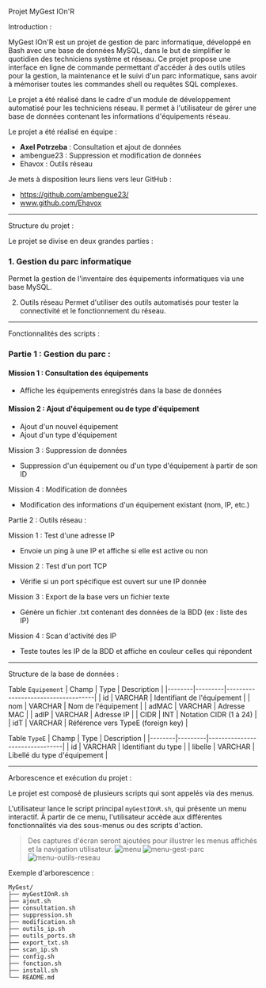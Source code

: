 Projet MyGest IOn'R

Introduction :

MyGest IOn'R est un projet de gestion de parc informatique, développé en Bash avec une base de données MySQL, dans le but de simplifier le quotidien des techniciens système et réseau. Ce projet propose une interface en ligne de commande permettant d'accéder à des outils utiles pour la gestion, la maintenance et le suivi d'un parc informatique, sans avoir à mémoriser toutes les commandes shell ou requêtes SQL complexes.

Le projet a été réalisé dans le cadre d'un module de développement automatisé pour les techniciens réseau. Il permet à l'utilisateur de gérer une base de données contenant les informations d'équipements réseau.

Le projet a été réalisé en équipe :
- **Axel Potrzeba** : Consultation et ajout de données
- ambengue23 : Suppression et modification de données
- Ehavox : Outils réseau
  
Je mets à disposition leurs liens vers leur GitHub :
- https://github.com/ambengue23/
- www.github.com/Ehavox

---

Structure du projet :

Le projet se divise en deux grandes parties :

### 1. Gestion du parc informatique
Permet la gestion de l'inventaire des équipements informatiques via une base MySQL.

2. Outils réseau
Permet d'utiliser des outils automatisés pour tester la connectivité et le fonctionnement du réseau.

---

Fonctionnalités des scripts :

### Partie 1 : Gestion du parc :

#### Mission 1 : Consultation des équipements
- Affiche les équipements enregistrés dans la base de données

#### Mission 2 : Ajout d'équipement ou de type d'équipement
- Ajout d'un nouvel équipement
- Ajout d'un type d'équipement

 Mission 3 : Suppression de données
- Suppression d'un équipement ou d'un type d'équipement à partir de son ID

Mission 4 : Modification de données
- Modification des informations d'un équipement existant (nom, IP, etc.)

Partie 2 : Outils réseau :

Mission 1 : Test d'une adresse IP
- Envoie un ping à une IP et affiche si elle est active ou non

Mission 2 : Test d'un port TCP
- Vérifie si un port spécifique est ouvert sur une IP donnée

Mission 3 : Export de la base vers un fichier texte
- Génère un fichier .txt contenant des données de la BDD (ex : liste des IP)

Mission 4 : Scan d'activité des IP
- Teste toutes les IP de la BDD et affiche en couleur celles qui répondent

---

Structure de la base de données :

Table `Equipement`
| Champ  | Type    | Description                        |
|--------|---------|------------------------------------|
| id     | VARCHAR | Identifiant de l'équipement        |
| nom    | VARCHAR | Nom de l'équipement                |
| adMAC  | VARCHAR | Adresse MAC                       |
| adIP   | VARCHAR | Adresse IP                        |
| CIDR   | INT     | Notation CIDR (1 à 24)             |
| idT    | VARCHAR | Référence vers TypeE (foreign key) |

Table `TypeE`
| Champ   | Type    | Description                    |
|--------|---------|--------------------------------|
| id      | VARCHAR | Identifiant du type            |
| libelle | VARCHAR | Libellé du type d'équipement     |

---

Arborescence et exécution du projet :

Le projet est composé de plusieurs scripts qui sont appelés via des menus.

L'utilisateur lance le script principal `myGestIOnR.sh`, qui présente un menu interactif. À partir de ce menu, l'utilisateur accède aux différentes fonctionnalités via des sous-menus ou des scripts d'action.

> Des captures d'écran seront ajoutées pour illustrer les menus affichés et la navigation utilisateur.
![menu](https://github.com/user-attachments/assets/922a8136-25fa-41b0-9d13-311e2aa2ccc9)
![menu-gest-parc](https://github.com/user-attachments/assets/9544c5b0-216a-47d0-bbad-f36f9a9f2305)
![menu-outils-reseau](https://github.com/user-attachments/assets/176e38a8-5ef8-4561-b2af-74198c17ab70)


Exemple d'arborescence :
```
MyGest/
├── myGestIOnR.sh
├── ajout.sh
├── consultation.sh
├── suppression.sh
├── modification.sh
├── outils_ip.sh
├── outils_ports.sh
├── export_txt.sh
├── scan_ip.sh
├── config.sh
├── fonction.sh
├── install.sh
└── README.md
```

